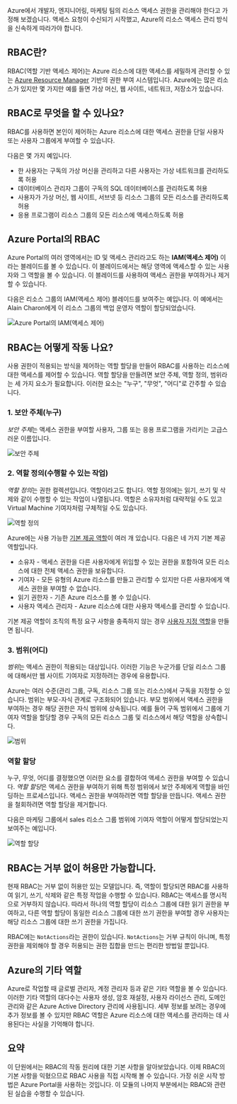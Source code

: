 Azure에서 개발자, 엔지니어링, 마케팅 팀의 리소스 액세스 권한을 관리해야 한다고 가정해 보겠습니다. 액세스 요청이 수신되기 시작했고, Azure의 리소스 액세스 관리 방식을 신속하게 따라가야 합니다.

## <a name="what-is-rbac"></a>RBAC란?

RBAC(역할 기반 액세스 제어)는 Azure 리소스에 대한 액세스를 세밀하게 관리할 수 있는 [Azure Resource Manager](/azure/azure-resource-manager/resource-group-overview) 기반의 권한 부여 시스템입니다. Azure에는 많은 리소스가 있지만 몇 가지만 예를 들면 가상 머신, 웹 사이트, 네트워크, 저장소가 있습니다.

## <a name="what-can-i-do-with-rbac"></a>RBAC로 무엇을 할 수 있나요?

RBAC를 사용하면 본인이 제어하는 Azure 리소스에 대한 액세스 권한을 단일 사용자 또는 사용자 그룹에게 부여할 수 있습니다.

다음은 몇 가지 예입니다.
- 한 사용자는 구독의 가상 머신을 관리하고 다른 사용자는 가상 네트워크를 관리하도록 허용
- 데이터베이스 관리자 그룹이 구독의 SQL 데이터베이스를 관리하도록 허용
- 사용자가 가상 머신, 웹 사이트, 서브넷 등 리소스 그룹의 모든 리소스를 관리하도록 허용
- 응용 프로그램이 리소스 그룹의 모든 리소스에 액세스하도록 허용

## <a name="rbac-in-the-azure-portal"></a>Azure Portal의 RBAC

Azure Portal의 여러 영역에서는 ID 및 액세스 관리라고도 하는 **IAM(액세스 제어)** 이라는 블레이드를 볼 수 있습니다. 이 블레이드에서는 해당 영역에 액세스할 수 있는 사용자와 그 역할을 볼 수 있습니다. 이 블레이드를 사용하여 액세스 권한을 부여하거나 제거할 수 있습니다.

다음은 리소스 그룹의 IAM(액세스 제어) 블레이드를 보여주는 예입니다. 이 예에서는 Alain Charon에게 이 리소스 그룹의 백업 운영자 역할이 할당되었습니다.

![Azure Portal의 IAM(액세스 제어)](../media-draft/2-resource-group-access-control.png)

## <a name="how-does-rbac-work"></a>RBAC는 어떻게 작동 나요?

사용 권한이 적용되는 방식을 제어하는 역할 할당을 만들어 RBAC를 사용하는 리소스에 대한 액세스를 제어할 수 있습니다. 역할 할당을 만들려면 보안 주체, 역할 정의, 범위라는 세 가지 요소가 필요합니다. 이러한 요소는 "누구", "무엇", "어디"로 간주할 수 있습니다.

### <a name="1-security-principal-who"></a>1. 보안 주체(누구)

*보안 주체*는 액세스 권한을 부여할 사용자, 그룹 또는 응용 프로그램을 가리키는 고급스러운 이름입니다.

![보안 주체](../media-draft/2-rbac-security-principal.png)

### <a name="2-role-definition-what-you-can-do"></a>2. 역할 정의(수행할 수 있는 작업)

*역할 정의*는 권한 컬렉션입니다. 역할이라고도 합니다. 역할 정의에는 읽기, 쓰기 및 삭제와 같이 수행할 수 있는 작업이 나열됩니다. 역할은 소유자처럼 대략적일 수도 있고 Virtual Machine 기여자처럼 구체적일 수도 있습니다.

![역할 정의](../media-draft/2-rbac-role-definition.png)

Azure에는 사용 가능한 [기본 제공 역할](/azure/role-based-access-control/built-in-roles)이 여러 개 있습니다. 다음은 네 가지 기본 제공 역할입니다.

- 소유자 - 액세스 권한을 다른 사용자에게 위임할 수 있는 권한을 포함하여 모든 리소스에 대한 전체 액세스 권한을 보유합니다.
- 기여자 - 모든 유형의 Azure 리소스를 만들고 관리할 수 있지만 다른 사용자에게 액세스 권한을 부여할 수 없습니다.
- 읽기 권한자 - 기존 Azure 리소스를 볼 수 있습니다.
- 사용자 액세스 관리자 - Azure 리소스에 대한 사용자 액세스를 관리할 수 있습니다.

기본 제공 역할이 조직의 특정 요구 사항을 충족하지 않는 경우 [사용자 지정 역할](/azure/role-based-access-control/custom-roles)을 만들면 됩니다.

### <a name="3-scope-where"></a>3. 범위(어디)

*범위*는 액세스 권한이 적용되는 대상입니다. 이러한 기능은 누군가를 단일 리소스 그룹에 대해서만 웹 사이트 기여자로 지정하려는 경우에 유용합니다.

Azure는 여러 수준(관리 그룹, 구독, 리소스 그룹 또는 리소스)에서 구독을 지정할 수 있습니다. 범위는 부모-자식 관계로 구조화되어 있습니다. 부모 범위에서 액세스 권한을 부여하는 경우 해당 권한은 자식 범위에 상속됩니다. 예를 들어 구독 범위에서 그룹에 기여자 역할을 할당할 경우 구독의 모든 리소스 그룹 및 리소스에서 해당 역할을 상속합니다.

![범위](../media-draft/2-rbac-scope.png)

### <a name="role-assignment"></a>역할 할당

누구, 무엇, 어디를 결정했으면 이러한 요소를 결합하여 액세스 권한을 부여할 수 있습니다. *역할 할당*은 액세스 권한을 부여하기 위해 특정 범위에서 보안 주체에게 역할을 바인딩하는 프로세스입니다. 액세스 권한을 부여하려면 역할 할당을 만듭니다. 액세스 권한을 철회하려면 역할 할당을 제거합니다.

다음은 마케팅 그룹에서 sales 리소스 그룹 범위에 기여자 역할이 어떻게 할당되었는지 보여주는 예입니다.

![역할 할당](../media-draft/2-rbac-overview.png)

## <a name="rbac-is-allow-only-with-no-deny"></a>RBAC는 거부 없이 허용만 가능합니다.

현재 RBAC는 거부 없이 허용만 있는 모델입니다. 즉, 역할이 할당되면 RBAC를 사용하여 읽기, 쓰기, 삭제와 같은 특정 작업을 수행할 수 있습니다. RBAC는 액세스를 명시적으로 거부하지 않습니다. 따라서 하나의 역할 할당이 리소스 그룹에 대한 읽기 권한을 부여하고, 다른 역할 할당이 동일한 리소스 그룹에 대한 쓰기 권한을 부여할 경우 사용자는 해당 리소스 그룹에 대한 쓰기 권한을 가집니다.

RBAC에는 `NotActions`라는 권한이 있습니다. `NotActions`는 거부 규칙이 아니며, 특정 권한을 제외해야 할 경우 허용되는 권한 집합을 만드는 편리한 방법일 뿐입니다.

## <a name="other-roles-in-azure"></a>Azure의 기타 역할

Azure로 작업할 때 글로벌 관리자, 계정 관리자 등과 같은 기타 역할을 볼 수 있습니다. 이러한 기타 역할의 대다수는 사용자 생성, 암호 재설정, 사용자 라이선스 관리, 도메인 관리와 같은 Azure Active Directory 관리에 사용됩니다. 세부 정보를 보려는 경우에 추가 정보를 볼 수 있지만 RBAC 역할은 Azure 리소스에 대한 액세스를 관리하는 데 사용된다는 사실을 기억해야 합니다.

## <a name="summary"></a>요약

이 단원에서는 RBAC의 작동 원리에 대한 기본 사항을 알아보았습니다. 이제 RBAC의 기본 사항을 익혔으므로 RBAC 사용을 직접 시작해 볼 수 있습니다. 가장 쉬운 시작 방법은 Azure Portal을 사용하는 것입니다. 이 모듈의 나머지 부분에서는 RBAC와 관련된 실습을 수행할 수 있습니다.
